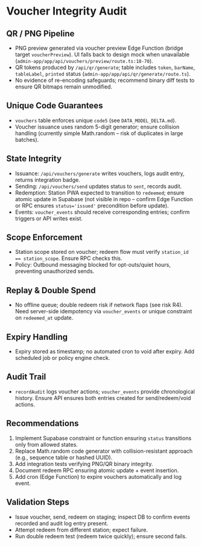 # Voucher Integrity Audit

## QR / PNG Pipeline

- PNG preview generated via voucher preview Edge Function (bridge target
  `voucherPreview`). UI falls back to design mock when unavailable
  (`admin-app/app/api/vouchers/preview/route.ts:18-70`).
- QR tokens produced by `/api/qr/generate`; table includes `token`, `barName`,
  `tableLabel`, `printed` status (`admin-app/app/api/qr/generate/route.ts`).
- No evidence of re-encoding safeguards; recommend binary diff tests to ensure
  QR bitmaps remain unmodified.

## Unique Code Guarantees

- `vouchers` table enforces unique `code5` (see `DATA_MODEL_DELTA.md`).
- Voucher issuance uses random 5-digit generator; ensure collision handling
  (currently simple Math.random – risk of duplicates in large batches).

## State Integrity

- Issuance: `/api/vouchers/generate` writes vouchers, logs audit entry, returns
  integration badge.
- Sending: `/api/vouchers/send` updates status to `sent`, records audit.
- Redemption: Station PWA expected to transition to `redeemed`; ensure atomic
  update in Supabase (not visible in repo – confirm Edge Function or RPC ensures
  `status='issued'` precondition before update).
- Events: `voucher_events` should receive corresponding entries; confirm
  triggers or API writes exist.

## Scope Enforcement

- Station scope stored on voucher; redeem flow must verify
  `station_id == station_scope`. Ensure RPC checks this.
- Policy: Outbound messaging blocked for opt-outs/quiet hours, preventing
  unauthorized sends.

## Replay & Double Spend

- No offline queue; double redeem risk if network flaps (see risk R4). Need
  server-side idempotency via `voucher_events` or unique constraint on
  `redeemed_at` update.

## Expiry Handling

- Expiry stored as timestamp; no automated cron to void after expiry. Add
  scheduled job or policy engine check.

## Audit Trail

- `recordAudit` logs voucher actions; `voucher_events` provide chronological
  history. Ensure API ensures both entries created for send/redeem/void actions.

## Recommendations

1. Implement Supabase constraint or function ensuring `status` transitions only
   from allowed states.
2. Replace Math.random code generator with collision-resistant approach (e.g.,
   sequence table or hashed UUID).
3. Add integration tests verifying PNG/QR binary integrity.
4. Document redeem RPC ensuring atomic update + event insertion.
5. Add cron (Edge Function) to expire vouchers automatically and log event.

## Validation Steps

- Issue voucher, send, redeem on staging; inspect DB to confirm events recorded
  and audit log entry present.
- Attempt redeem from different station; expect failure.
- Run double redeem test (redeem twice quickly); ensure second fails.
